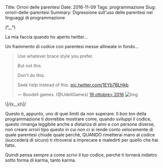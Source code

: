 Title: Orrori delle parentesi
Date: 2016-11-09
Tags: programmazione
Slug: orrori-delle-parentesi
Summary: Digressione sull'uso delle parentesi nei linguaggi di programmazione

(°,,,°)

La mia faccia quando ho aperto twitter...

Un frammento di codice con parentesi messe allineate in fondo...

<!--more-->

> Use whatever brace style you prefer.
>
> But not this.
>
> Don't do this.
>
> Seek help instead of this.
> [pic.twitter.com/1EYb7BLHkb](https://t.co/1EYb7BLHkb)
>
> — Boodell games. (@UdellGames) [19 ottobre> 2016](https://twitter.com/UdellGames/status/788690145822306304)
![Img](https://pbs.twimg.com/media/CvH9gfFWcAA2knK.jpg)

\\|/(x,,,x)\\|/

Questo è, appunto, uno di quei limiti da non superare. Il *bon ton*
della programmazione ti dovrebbe mostrare come, quando sviluppi il
codice, questo rimanga leggibile anche a distanza di anni e con persone
diverse, non creare orrori tipo questo in cui non ci si rende conto
velocemente di quale parentesi chiude quale perchè, QUANDO rimetterai
mano al codice (succederà di sicuro) ti ritroverai a imprecare e
maledirti per quello che hai fatto.

Quindi pensa sempre a come scrivi il tuo codice, perchè ti tornerà
indietro sotto forma di karma, tanto karma.
